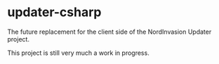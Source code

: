 # updater-csharp

The future replacement for the client side of the NordInvasion Updater project.

This project is still very much a work in progress.